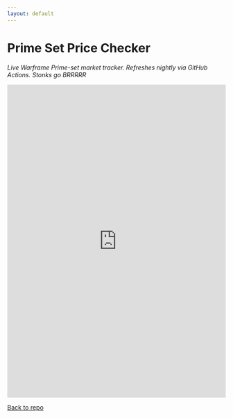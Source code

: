 ```yaml
---
layout: default
---
```

# Prime Set Price Checker

*Live Warframe Prime-set market tracker. Refreshes nightly via GitHub Actions. Stonks go BRRRRR*

<iframe
  width="100%" height="720"
  src="https://app.powerbi.com/view?r=eyJrIjoiNTQzNzQ0ODctNWE3My00Zjk0LTlhNDAtNDAwZWFkMWY5MWEzIiwidCI6ImYyMmI2ODkzLTkyYjMtNGRmYi05MjNkLWNhNmMxMDRkYzcyMSJ9&pageName=b4d990d3da8074bcd538"
  frameborder="0" allowfullscreen>
</iframe>

[Back to repo]([https://github.com/sugarandqueries/Prime-Set-Price-Checker])
